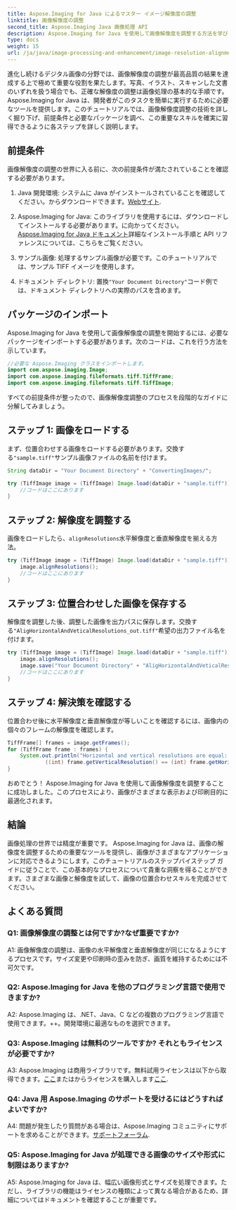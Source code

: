 ```yaml
---
title: Aspose.Imaging for Java によるマスター イメージ解像度の調整
linktitle: 画像解像度の調整
second_title: Aspose.Imaging Java 画像処理 API
description: Aspose.Imaging for Java を使用して画像解像度を調整する方法を学びます。印刷および表示の画質を向上させます。
type: docs
weight: 15
url: /ja/java/image-processing-and-enhancement/image-resolution-alignment/
---
```

進化し続けるデジタル画像の分野では、画像解像度の調整が最高品質の結果を達成する上で極めて重要な役割を果たします。写真、イラスト、スキャンした文書のいずれを扱う場合でも、正確な解像度の調整は画像処理の基本的な手順です。 Aspose.Imaging for Java は、開発者がこのタスクを簡単に実行するために必要なツールを提供します。このチュートリアルでは、画像解像度調整の技術を詳しく掘り下げ、前提条件と必要なパッケージを調べ、この重要なスキルを確実に習得できるように各ステップを詳しく説明します。

## 前提条件

画像解像度の調整の世界に入る前に、次の前提条件が満たされていることを確認する必要があります。

1.  Java 開発環境: システムに Java がインストールされていることを確認してください。からダウンロードできます。[Webサイト](https://www.oracle.com/java/technologies/javase-downloads).

2.  Aspose.Imaging for Java: このライブラリを使用するには、ダウンロードしてインストールする必要があります。に向かってください。[Aspose.Imaging for Java ドキュメント](https://reference.aspose.com/imaging/java/)詳細なインストール手順と API リファレンスについては、こちらをご覧ください。

3. サンプル画像: 処理するサンプル画像が必要です。このチュートリアルでは、サンプル TIFF イメージを使用します。

4. ドキュメント ディレクトリ: 置換`"Your Document Directory"`コード例では、ドキュメント ディレクトリへの実際のパスを含めます。

## パッケージのインポート

Aspose.Imaging for Java を使用して画像解像度の調整を開始するには、必要なパッケージをインポートする必要があります。次のコードは、これを行う方法を示しています。

```java
//必要な Aspose.Imaging クラスをインポートします。
import com.aspose.imaging.Image;
import com.aspose.imaging.fileformats.tiff.TiffFrame;
import com.aspose.imaging.fileformats.tiff.TiffImage;
```

すべての前提条件が整ったので、画像解像度調整のプロセスを段階的なガイドに分解してみましょう。

## ステップ 1: 画像をロードする

まず、位置合わせする画像をロードする必要があります。交換する`"sample.tiff"`サンプル画像ファイルの名前を付けます。

```java
String dataDir = "Your Document Directory" + "ConvertingImages/";

try (TiffImage image = (TiffImage) Image.load(dataDir + "sample.tiff")) {
    //コードはここにあります
}
```

## ステップ 2: 解像度を調整する

画像をロードしたら、`alignResolutions`水平解像度と垂直解像度を揃える方法。

```java
try (TiffImage image = (TiffImage) Image.load(dataDir + "sample.tiff")) {
    image.alignResolutions();
    //コードはここにあります
}
```

## ステップ 3: 位置合わせした画像を保存する

解像度を調整した後、調整した画像を出力パスに保存します。交換する`"AligHorizontalAndVeticalResolutions_out.tiff"`希望の出力ファイル名を付けます。

```java
try (TiffImage image = (TiffImage) Image.load(dataDir + "sample.tiff")) {
    image.alignResolutions();
    image.save("Your Document Directory" + "AligHorizontalAndVeticalResolutions_out.tiff");
    //コードはここにあります
}
```

## ステップ 4: 解決策を確認する

位置合わせ後に水平解像度と垂直解像度が等しいことを確認するには、画像内の個々のフレームの解像度を確認します。

```java
TiffFrame[] frames = image.getFrames();
for (TiffFrame frame : frames) {
    System.out.println("Horizontal and vertical resolutions are equal: " +
            ((int) frame.getVerticalResolution() == (int) frame.getHorizontalResolution()));
}
```

おめでとう！ Aspose.Imaging for Java を使用して画像解像度を調整することに成功しました。このプロセスにより、画像がさまざまな表示および印刷目的に最適化されます。

## 結論

画像処理の世界では精度が重要です。 Aspose.Imaging for Java は、画像の解像度を調整するための重要なツールを提供し、画像がさまざまなアプリケーションに対応できるようにします。このチュートリアルのステップバイステップ ガイドに従うことで、この基本的なプロセスについて貴重な洞察を得ることができます。さまざまな画像と解像度を試して、画像の位置合わせスキルを完成させてください。

## よくある質問

### Q1: 画像解像度の調整とは何ですか?なぜ重要ですか?

A1: 画像解像度の調整は、画像の水平解像度と垂直解像度が同じになるようにするプロセスです。サイズ変更や印刷時の歪みを防ぎ、画質を維持するためには不可欠です。

### Q2: Aspose.Imaging for Java を他のプログラミング言語で使用できますか?

A2: Aspose.Imaging は、.NET、Java、C などの複数のプログラミング言語で使用できます。++。開発環境に最適なものを選択できます。

### Q3: Aspose.Imaging は無料のツールですか? それともライセンスが必要ですか?

 A3: Aspose.Imaging は商用ライブラリです。無料試用ライセンスは以下から取得できます。[ここ](https://releases.aspose.com/)またはからライセンスを購入します[ここ](https://purchase.aspose.com/buy).

### Q4: Java 用 Aspose.Imaging のサポートを受けるにはどうすればよいですか?

 A4: 問題が発生したり質問がある場合は、Aspose.Imaging コミュニティにサポートを求めることができます。[サポートフォーラム](https://forum.aspose.com/).

### Q5: Aspose.Imaging for Java が処理できる画像のサイズや形式に制限はありますか?

A5: Aspose.Imaging for Java は、幅広い画像形式とサイズを処理できます。ただし、ライブラリの機能はライセンスの種類によって異なる場合があるため、詳細についてはドキュメントを確認することが重要です。